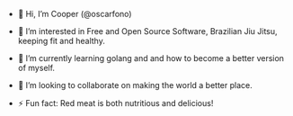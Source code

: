 - 👋 Hi, I’m Cooper (@oscarfono)
- 👀 I’m interested in Free and Open Source Software, Brazilian Jiu Jitsu, keeping fit and healthy.
- 🌱 I’m currently learning golang and and how to become a better version of myself.
- 💞️ I’m looking to collaborate on making the world a better place.

- ⚡ Fun fact: Red meat is both nutritious and delicious!

<!---
oscarfono/oscarfono is a ✨ special ✨ repository because its `README.md` (this file) appears on your GitHub profile.
You can click the Preview link to take a look at your changes.
--->
